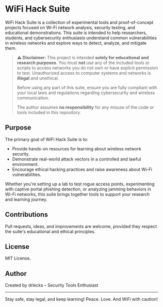 # WiFi Hack Suite

WiFi Hack Suite is a collection of experimental tools and proof-of-concept projects focused on Wi-Fi network analysis, security testing, and educational demonstrations. This suite is intended to help researchers, students, and cybersecurity enthusiasts understand common vulnerabilities in wireless networks and explore ways to detect, analyze, and mitigate them.

> **⚠️ Disclaimer:**
> This project is intended **solely for educational and research purposes**. You must **not** use any of the included tools or scripts to access networks you do not own or have explicit permission to test. Unauthorized access to computer systems and networks is **illegal** and unethical.
>
> Before using any part of this suite, ensure you are fully compliant with your local laws and regulations regarding cybersecurity and wireless communication.
>
> The author assumes **no responsibility** for any misuse of the code or tools included in this repository.

## Purpose

The primary goal of WiFi Hack Suite is to:

- Provide hands-on resources for learning about wireless network security.
- Demonstrate real-world attack vectors in a controlled and lawful environment.
- Encourage ethical hacking practices and raise awareness about Wi-Fi vulnerabilities.

Whether you're setting up a lab to test rogue access points, experimenting with captive portal phishing detection, or analyzing jamming behaviors in Wi-Fi networks, this suite brings together tools to support your research and learning journey.

## Contributions

Pull requests, ideas, and improvements are welcome, provided they respect the suite's educational and ethical principles.

## License

MIT License.  
  
## Author

Created by drlecks – Security Tools Enthusiast

---

Stay safe, stay legal, and keep learning!
Peace. Love. And WiFi with caution!